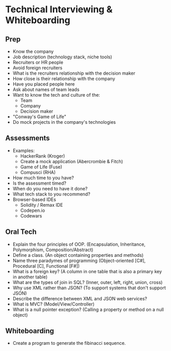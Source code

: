 # Technical Interviewing & Whiteboarding

## Prep

* Know the company
* Job description (technology stack, niche tools)
* Recruiters or HR people
* Avoid foreign recruiters
* What is the recruiters relationship with the decision maker
* How close is their relationship with the company
* Have you placed people here
* Ask about names of team leads
* Want to know the tech and culture of the:
  * Team
  * Company
  * Decision maker
* "Conway's Game of Life"
* Do mock projects in the company's technologies

## Assessments

* Examples:
  * HackerRank (Kroger)
  * Create a mock application (Abercrombie & Fitch)
  * Game of Life (Fuse)
  * Compusci (RHA)
* How much time to you have?
* Is the assessment timed?
* When do you need to have it done?
* What tech stack to you recommend?
* Browser-based IDEs
  * Solidity / Remax IDE
  * Codepen.io
  * Codewars

## Oral Tech

* Explain the four principles of OOP. (Encapsulation, Inheritance, Polymorphism, Composition/Abstract)
* Define a class. (An object containing properties and methods)
* Name three paradymes of programming (Object-oriented [C#], Procedural [C], Functional [F#])
* What is a foreign key? (A column in one table that is also a primary key in another table)
* What are the types of join in SQL? (Inner, outer, left, right, union, cross)
* Why use XML rather than JSON? (To support systems that don't support JSON)
* Describe the difference between XML and JSON web services?
* What is MVC? (Model/View/Controller)
* What is a null pointer exception? (Calling a property or method on a null object)

## Whiteboarding

* Create a program to generate the fibinacci sequence.